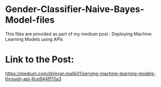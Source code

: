 # Gender-Classifier-Naive-Bayes-Model-files
This files are provided as part of my medium post : Deploying Machine Learning Models using APIs

# Link to the Post:

https://medium.com/@imran.malik01/serving-machine-learning-models-through-api-6ce944ff70a3

